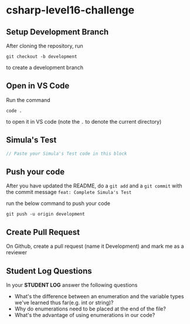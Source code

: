 # csharp-level16-challenge

## Setup Development Branch
After cloning the repository, run

```
git checkout -b development
```

to create a development branch

## Open in VS Code 

Run the command 

```
code .
```

to open it in VS code (note the `.` to denote the current directory)

## Simula's Test

```csharp
// Paste your Simula's Test code in this block
```


## Push your code

After you have updated the README, do a `git add` and a `git commit` with the commit message `feat: Complete Simula's Test`

run the below command to push your code

```
git push -u origin development
```

## Create Pull Request
On Github, create a pull request (name it Development) and mark me as a reviewer

## Student Log Questions

In your **STUDENT LOG** answer the following questions

- What's the difference between an enumeration and the variable types we've learned thus far(e.g. int or string)?
- Why do enumerations need to be placed at the end of the file?
- What's the advantage of using enumerations in our code?
